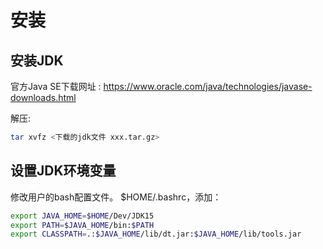# 安装

## 安装JDK

官方Java SE下载网址 : https://www.oracle.com/java/technologies/javase-downloads.html

解压:
``` bash
tar xvfz <下载的jdk文件 xxx.tar.gz>
```

## 设置JDK环境变量

修改用户的bash配置文件。 $HOME/.bashrc，添加：
``` bash
export JAVA_HOME=$HOME/Dev/JDK15
export PATH=$JAVA_HOME/bin:$PATH
export CLASSPATH=.:$JAVA_HOME/lib/dt.jar:$JAVA_HOME/lib/tools.jar
```

